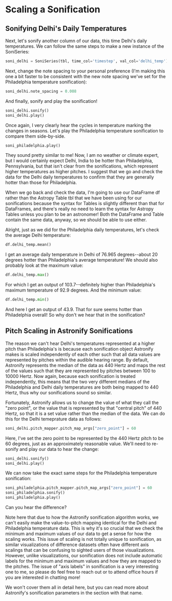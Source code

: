 # Scaling a Sonification

## Sonifying Delhi's Daily Temperatures

Next, let's sonify another column of our data, this time Delhi's daily temperatures. We can follow the same steps to make a new instance of the SoniSeries:

~~~python
soni_delhi = SoniSeries(tbl, time_col='timestep', val_col='delhi_temp')
~~~

Next, change the note spacing to your personal preference (I'm making this one a bit faster to be consistent with the new note spacing we've set for the Philadelphia temperature sonification):

~~~python
soni_delhi.note_spacing = 0.008
~~~

And finally, sonify and play the sonification!

~~~python
soni_delhi.sonify()
soni_delhi.play()
~~~

Once again, I very clearly hear the cycles in temperature marking the changes in seasons. Let's play the Philadelphia temperature sonification to compare them side-by-side.

~~~python
soni_philadelphia.play()
~~~

They sound pretty similar to me! Now, I am no weather or climate expert, but I would certainly expect Delhi, India to be hotter than Philadelphia, Pennsylvania, but that isn't clear from the sonifications, which represent higher temperatures as higher pitches. I suggest that we go and check the data for the Delhi daily temperatures to confirm that they are generally hotter than those for Philadelphia.

When we go back and check the data, I'm going to use our DataFrame df rather than the Astropy Table tbl that we have been using for our sonifications because the syntax for Tables is slightly different than that for DataFrames, and there's really no need to learn the syntax for Astropy Tables unless you plan to be an astronomer! Both the DataFrame and Table contain the same data, anyway, so we should be able to use either.

Alright, just as we did for the Philadelphia daily temperatures, let's check the average Delhi temperature:

~~~python
df.delhi_temp.mean()
~~~

I get an average daily temperature in Delhi of 76.965 degrees--about 20 degrees hotter than Philadelphia's average temperature!
We should also probably look at the maximum value:

~~~python
df.delhi_temp.max()
~~~

For which I get an output of 103.7--definitely higher than Philadelphia's maximum temperature of 92.9 degrees.
And the minimum value:

~~~python
df.delhi_temp.min()
~~~

And here I get an output of 43.9.
That for sure seems hotter than Philadelphia overall! So why don't we hear that in the sonification?

## Pitch Scaling in Astronify Sonifications

The reason we can't hear Delhi's temperatures represented at a higher pitch than Philadelphia's is because each sonification object Astronify makes is scaled independently of each other such that all data values are represented by pitches within the audible hearing range. By default, Astronify represents the median of the data as 440 Hertz and maps the rest of the values such that they are represented by pitches between 100 to 10000 Hertz. Now again, because each sonification is treated independently, this means that the two very different medians of the Philadelphia and Delhi daily temperatures are both being mapped to 440 Hertz, thus why our sonifications sound so similar.

Fortunately, Astronify allows us to change the value of what they call the "zero point", or the value that is represented by that "central pitch" of 440 Hertz, so that it is a set value rather than the median of the data. We can do this for the Delhi temeprature data as follows:

~~~python
soni_delhi.pitch_mapper.pitch_map_args["zero_point"] = 60
~~~

Here, I've set the zero point to be represented by the 440 Hertz pitch to be 60 degrees, just as an approximately reasonable value. We'll need to re-sonify and play our data to hear the change:

~~~python
soni_delhi.sonify()
soni_delhi.play()
~~~

We can now take the exact same steps for the Philadelphia temperature sonification:

~~~python
soni_philadelphia.pitch_mapper.pitch_map_args["zero_point"] = 60
soni_philadelphia.sonify()
soni_philadelphia.play()
~~~

Can you hear the difference?

Note here that due to how the Astronify sonification algorithm works, we can't easily make the value-to-pitch mapping identical for the Delhi and Philadelphia temperature data. This is why it's so crucial that we check the minimum and maximum values of our data to get a sense for how the scaling works. This issue of scaling is not totally unique to sonification, as similar visualizations of difference datasets often have different axis scalings that can be confusing to sighted users of those visualizations. However, unlike visualizations, our sonification does not include automatic labels for the minimum and maximum values and how they are mapped to the pitches. The issue of "axis labels" in sonification is a very interesting one to me, so please do feel free to reach out or to attend office hours if you are interested in chatting more!

We won't cover them all in detail here, but you can read more about Astronify's sonification parameters in the section with that name.

